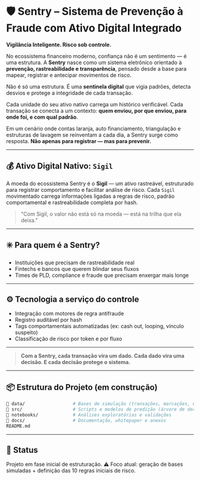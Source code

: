 # 🛡️ Sentry – Sistema de Prevenção à Fraude com Ativo Digital Integrado

**Vigilância Inteligente. Risco sob controle.**

No ecossistema financeiro moderno, confiança não é um sentimento — é uma estrutura.
A **Sentry** nasce como um sistema eletrônico orientado à **prevenção, rastreabilidade e transparência**, pensado desde a base para mapear, registrar e antecipar movimentos de risco.

Não é só uma estrutura.
É uma **sentinela digital** que vigia padrões, detecta desvios e protege a integridade de cada transação.

Cada unidade do seu ativo nativo carrega um histórico verificável.
Cada transação se conecta a um contexto: **quem enviou, por que enviou, para onde foi, e com qual padrão**.

Em um cenário onde contas laranja, auto financiamento, triangulação e estruturas de lavagem se reinventam a cada dia, a Sentry surge como resposta.
**Não apenas para registrar — mas para prevenir.**

---

## 💰 Ativo Digital Nativo: `Sigil`

A moeda do ecossistema Sentry é o **Sigil** — um ativo rastreável, estruturado para registrar comportamento e facilitar análise de risco.
Cada `Sigil` movimentado carrega informações ligadas a regras de risco, padrão comportamental e rastreabilidade completa por hash.

> "Com Sigil, o valor não está só na moeda — está na trilha que ela deixa."

---

## ✳️ Para quem é a Sentry?

* Instituições que precisam de rastreabilidade real
* Fintechs e bancos que querem blindar seus fluxos
* Times de PLD, compliance e fraude que precisam enxergar mais longe

---

## ⚙️ Tecnologia a serviço do controle

* Integração com motores de regra antifraude
* Registro auditável por hash
* Tags comportamentais automatizadas (ex: cash out, looping, vínculo suspeito)
* Classificação de risco por token e por fluxo

---

> **Com a Sentry, cada transação vira um dado.
> Cada dado vira uma decisão.
> E cada decisão protege o sistema.**

---

## 📦 Estrutura do Projeto (em construção)

```bash
📁 data/                  # Bases de simulação (transações, marcações, CPs)
📁 src/                   # Scripts e modelos de predição (árvore de decisão, regras, etc.)
📁 notebooks/             # Análises exploratórias e validações
📁 docs/                  # Documentação, whitepaper e anexos
README.md
```

---

## 🚧 Status

Projeto em fase inicial de estruturação.
⚠️ Foco atual: geração de bases simuladas + definição das 10 regras iniciais de risco.
